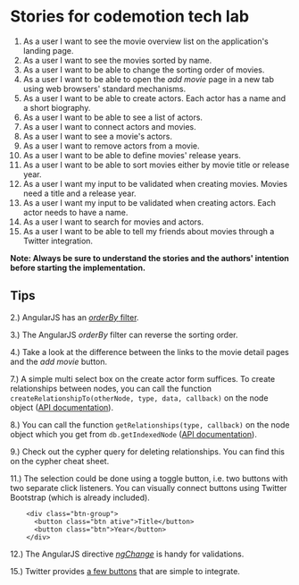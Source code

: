 # Stories for codemotion tech lab

  1. As a user I want to see the movie overview list on the application's
     landing page.
  2. As a user I want to see the movies sorted by name.
  3. As a user I want to be able to change the sorting order of movies.
  4. As a user I want to be able to open the *add movie* page in a new tab
     using web browsers' standard mechanisms.
  5. As a user I want to be able to create actors. Each actor has a name
     and a short biography.
  6. As a user I want to be able to see a list of actors.
  7. As a user I want to connect actors and movies.
  8. As a user I want to see a movie's actors.
  9. As a user I want to remove actors from a movie.
  10. As a user I want to be able to define movies' release years.
  11. As a user I want to be able to sort movies either by
      movie title or release year.
  12. As a user I want my input to be validated when creating movies.
      Movies need a title and a release year.
  13. As a user I want my input to be validated when creating actors. Each
      actor needs to have a name.
  14. As a user I want to search for movies and actors.
  15. As a user I want to be able to tell my friends about movies through a
      Twitter integration.

**Note: Always be sure to understand the stories and the authors' intention
before starting the implementation.**

## Tips

 2.) AngularJS has an [*orderBy* filter](http://docs.angularjs.org/api/ng.filter:orderBy).

 3.) The AngularJS *orderBy* filter can reverse the sorting order.

 4.) Take a look at the difference between the links to the movie detail pages
    and the *add movie* button.

 7.) A simple multi select box on the create actor form suffices. To create
    relationships between nodes, you can call the function
    `createRelationshipTo(otherNode, type, data, callback)` on the node
    object ([API documentation](http://coffeedoc.info/github/thingdom/node-neo4j/master/)).

 8.) You can call the function `getRelationships(type, callback)`
    on the node object which you get from `db.getIndexedNode`
    ([API documentation](http://coffeedoc.info/github/thingdom/node-neo4j/master/)).

 9.) Check out the cypher query for deleting relationships. You can find this on
    the cypher cheat sheet.

 11.) The selection could be done using a toggle button, i.e. two buttons with
     two separate click listeners. You can visually connect buttons using
     Twitter Bootstrap (which is already included).

```
    <div class="btn-group">
      <button class="btn ative">Title</button>
      <button class="btn">Year</button>
    </div>
```

 12.) The AngularJS directive [*ngChange*](http://docs.angularjs.org/api/ng.directive:ngChange) is handy for validations.

 15.) Twitter provides
      [a few buttons](https://twitter.com/about/resources/buttons)
      that are simple to integrate.